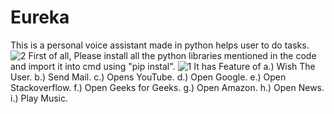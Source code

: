 # Eureka
 This is a personal voice assistant made in python helps user to do tasks.
![2](https://github.com/Rishu1204/Eureka-main/assets/104202825/fbb8db26-b788-4439-8773-4631047285e2)
First of all, Please install all the python libraries mentioned in the code and import it into cmd using "pip instal".
![1](https://github.com/Rishu1204/Eureka-main/assets/104202825/75131978-65b1-4143-8533-cf4204a094c1)
It has Feature of 
a.) Wish The User.
b.) Send Mail.
c.) Opens YouTube.
d.) Open Google.
e.) Open Stackoverflow.
f.) Open Geeks for Geeks.
g.) Open Amazon.
h.) Open News.
i.) Play Music.
